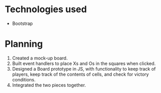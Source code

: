 # Technologies used
- Bootstrap

# Planning
1. Created a mock-up board.
2. Built event handlers to place Xs and Os in the squares when clicked.
3. Designed a Board prototype in JS, with functionality to keep track of players, keep track of the contents of cells, and check for victory conditions.
4. Integrated the two pieces together.

